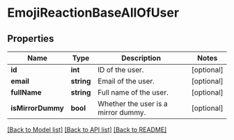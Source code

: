 # EmojiReactionBaseAllOfUser

## Properties
Name | Type | Description | Notes
------------ | ------------- | ------------- | -------------
**id** | **int** | ID of the user. | [optional] 
**email** | **string** | Email of the user. | [optional] 
**fullName** | **string** | Full name of the user. | [optional] 
**isMirrorDummy** | **bool** | Whether the user is a mirror dummy. | [optional] 

[[Back to Model list]](../README.md#documentation-for-models) [[Back to API list]](../README.md#documentation-for-api-endpoints) [[Back to README]](../README.md)


